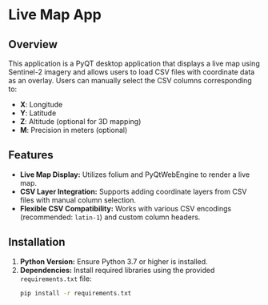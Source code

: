 # Live Map App

## Overview
This application is a PyQT desktop application that displays a live map using Sentinel-2 imagery and allows users to load CSV files with coordinate data as an overlay. Users can manually select the CSV columns corresponding to:
- **X**: Longitude
- **Y**: Latitude
- **Z**: Altitude (optional for 3D mapping)
- **M**: Precision in meters (optional)

## Features
- **Live Map Display:** Utilizes folium and PyQtWebEngine to render a live map.
- **CSV Layer Integration:** Supports adding coordinate layers from CSV files with manual column selection.
- **Flexible CSV Compatibility:** Works with various CSV encodings (recommended: `latin-1`) and custom column headers.

## Installation
1. **Python Version:** Ensure Python 3.7 or higher is installed.
2. **Dependencies:** Install required libraries using the provided `requirements.txt` file:
   ```bash
   pip install -r requirements.txt

